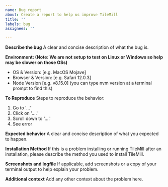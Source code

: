 ```yaml
---
name: Bug report
about: Create a report to help us improve TileMill
title: ''
labels: bug
assignees: ''

---
```


**Describe the bug**
A clear and concise description of what the bug is.

**Environment: (Note: We are not setup to test on Linux or Windows so help may be slower on those OSs)**
 - OS & Version: [e.g. MacOS Mojave]
 - Browser & Version: [e.g. Safari 12.0.3]
 - Node Version [e.g. v8.15.0] (you can type nvm version at a terminal prompt to find this)

**To Reproduce**
Steps to reproduce the behavior:
1. Go to '...'
2. Click on '....'
3. Scroll down to '....'
4. See error

**Expected behavior**
A clear and concise description of what you expected to happen.

**Installation Method**
If this is a problem installing or running TileMill after an installation, please describe the method you used to install TileMill.

**Screenshots and logfile**
If applicable, add screenshots or a copy of your terminal output to help explain your problem.

**Additional context**
Add any other context about the problem here.
